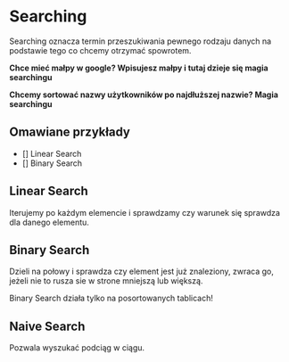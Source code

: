 # Searching

Searching oznacza termin przeszukiwania pewnego rodzaju danych na podstawie tego co chcemy otrzymać spowrotem.

**Chce mieć małpy w google? Wpisujesz małpy i tutaj dzieje się magia searchingu**

**Chcemy sortować nazwy użytkowników po najdłuższej nazwie? Magia searchingu**

## Omawiane przykłady

- [] Linear Search
- [] Binary Search

## Linear Search

Iterujemy po każdym elemencie i sprawdzamy czy warunek się sprawdza dla danego elementu.

## Binary Search

Dzieli na połowy i sprawdza czy element jest już znaleziony, zwraca go, jeżeli nie to rusza sie w strone mniejszą lub większą.

Binary Search działa tylko na posortowanych tablicach!

## Naive Search

Pozwala wyszukać podciąg w ciągu.
